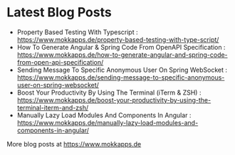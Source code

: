 <h1>Latest Blog Posts</h1>
<ul>
<li>Property Based Testing With Typescript : <a href="https://www.mokkapps.de/property-based-testing-with-type-script/">https://www.mokkapps.de/property-based-testing-with-type-script/</a></li>
<li>How To Generate Angular &amp; Spring Code From OpenAPI Specification : <a href="https://www.mokkapps.de/how-to-generate-angular-and-spring-code-from-open-api-specification/">https://www.mokkapps.de/how-to-generate-angular-and-spring-code-from-open-api-specification/</a></li>
<li>Sending Message To Specific Anonymous User On Spring WebSocket : <a href="https://www.mokkapps.de/sending-message-to-specific-anonymous-user-on-spring-websocket/">https://www.mokkapps.de/sending-message-to-specific-anonymous-user-on-spring-websocket/</a></li>
<li>Boost Your Productivity By Using The Terminal (iTerm &amp; ZSH) : <a href="https://www.mokkapps.de/boost-your-productivity-by-using-the-terminal-iterm-and-zsh/">https://www.mokkapps.de/boost-your-productivity-by-using-the-terminal-iterm-and-zsh/</a></li>
<li>Manually Lazy Load Modules And Components In Angular : <a href="https://www.mokkapps.de/manually-lazy-load-modules-and-components-in-angular/">https://www.mokkapps.de/manually-lazy-load-modules-and-components-in-angular/</a></li>
</ul>
<p>More blog posts at <a href="https://www.mokkapps.de">https://www.mokkapps.de</a></p>
